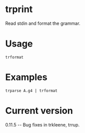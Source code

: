 # trprint

Read stdin and format the grammar.

# Usage

    trformat

# Examples

    trparse A.g4 | trformat

# Current version

0.11.5 -- Bug fixes in trkleene, trrup.
